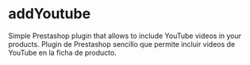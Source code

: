 # addYoutube
Simple Prestashop plugin that allows to include YouTube videos in your products.
Plugin de Prestashop sencillo que permite incluir videos de YouTube en la ficha de producto.
